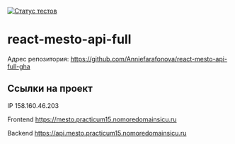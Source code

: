 [![Статус тестов](../../actions/workflows/tests.yml/badge.svg)](../../actions/workflows/tests.yml)

# react-mesto-api-full

Адрес репозитория: https://github.com/Anniefarafonova/react-mesto-api-full-gha

## Ссылки на проект

IP 158.160.46.203

Frontend https://mesto.practicum15.nomoredomainsicu.ru

Backend https://api.mesto.practicum15.nomoredomainsicu.ru
